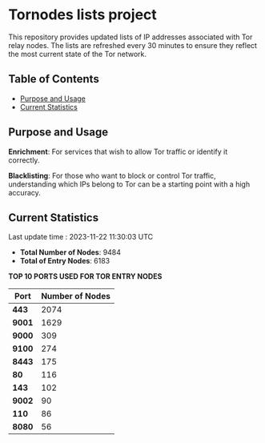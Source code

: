 # Tornodes lists project

This repository provides updated lists of IP addresses associated with Tor relay nodes. The lists are refreshed every 30 minutes to ensure they reflect the most current state of the Tor network.

## Table of Contents

- [Purpose and Usage](#purpose-and-usage)
- [Current Statistics](#current-statistics)


## Purpose and Usage

**Enrichment**: For services that wish to allow Tor traffic or identify it correctly.

**Blacklisting**: For those who want to block or control Tor traffic, understanding which IPs belong to Tor can be a starting point with a high accuracy.

## Current Statistics

Last update time : 2023-11-22 11:30:03 UTC

- **Total Number of Nodes**: 9484
- **Total of Entry Nodes**: 6183

**TOP 10 PORTS USED FOR TOR ENTRY NODES**

| **Port** | **Number of Nodes** |
|------|-----------------|
| **443**   | 2074  |
| **9001**   | 1629  |
| **9000**   | 309  |
| **9100**   | 274  |
| **8443**   | 175  |
| **80**   | 116  |
| **143**   | 102  |
| **9002**   | 90  |
| **110**   | 86  |
| **8080**   | 56  |

